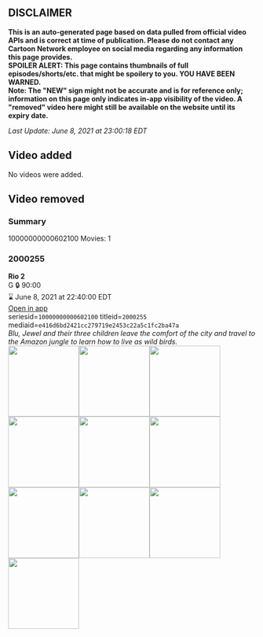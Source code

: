## DISCLAIMER
**This is an auto-generated page based on data pulled from official video APIs and is correct at time of publication. Please do not contact any Cartoon Network employee on social media regarding any information this page provides.**  
**SPOILER ALERT: This page contains thumbnails of full episodes/shorts/etc. that might be spoilery to you. YOU HAVE BEEN WARNED.**  
**Note: The "NEW" sign might not be accurate and is for reference only; information on this page only indicates in-app visibility of the video. A "removed" video here might still be available on the website until its expiry date.**  

_Last Update: June 8, 2021 at 23:00:18 EDT_
## Video added
No videos were added.  
## Video removed
### Summary
10000000000602100 Movies: 1  
### 2000255
**Rio 2**  
G 🔒 90:00  
⌛ June 8, 2021 at 22:40:00 EDT  
[Open in app](https://cnvideo.sercomkc.org/redirector.html?type=cnapp&seriesid=10000000000602100&titleid=2000255&mediaid=e416d6bd2421cc279719e2453c22a5c1fc2ba47a)  
seriesid=`10000000000602100` titleid=`2000255` mediaid=`e416d6bd2421cc279719e2453c22a5c1fc2ba47a`  
_Blu, Jewel and their three children leave the comfort of the city and travel to the Amazon jungle to learn how to live as wild birds._  
<a href="https://s3.amazonaws.com/cartoonorchestrator/2000255_001_1280x720.jpg"><img src="https://s3.amazonaws.com/cartoonorchestrator/2000255_001_640x360.jpg" height="144px" /></a><a href="https://s3.amazonaws.com/cartoonorchestrator/2000255_002_1280x720.jpg"><img src="https://s3.amazonaws.com/cartoonorchestrator/2000255_002_640x360.jpg" height="144px" /></a><a href="https://s3.amazonaws.com/cartoonorchestrator/2000255_003_1280x720.jpg"><img src="https://s3.amazonaws.com/cartoonorchestrator/2000255_003_640x360.jpg" height="144px" /></a><a href="https://s3.amazonaws.com/cartoonorchestrator/2000255_004_1280x720.jpg"><img src="https://s3.amazonaws.com/cartoonorchestrator/2000255_004_640x360.jpg" height="144px" /></a><a href="https://s3.amazonaws.com/cartoonorchestrator/2000255_005_1280x720.jpg"><img src="https://s3.amazonaws.com/cartoonorchestrator/2000255_005_640x360.jpg" height="144px" /></a><a href="https://s3.amazonaws.com/cartoonorchestrator/2000255_006_1280x720.jpg"><img src="https://s3.amazonaws.com/cartoonorchestrator/2000255_006_640x360.jpg" height="144px" /></a><a href="https://s3.amazonaws.com/cartoonorchestrator/2000255_007_1280x720.jpg"><img src="https://s3.amazonaws.com/cartoonorchestrator/2000255_007_640x360.jpg" height="144px" /></a><a href="https://s3.amazonaws.com/cartoonorchestrator/2000255_008_1280x720.jpg"><img src="https://s3.amazonaws.com/cartoonorchestrator/2000255_008_640x360.jpg" height="144px" /></a><a href="https://s3.amazonaws.com/cartoonorchestrator/2000255_009_1280x720.jpg"><img src="https://s3.amazonaws.com/cartoonorchestrator/2000255_009_640x360.jpg" height="144px" /></a><a href="https://s3.amazonaws.com/cartoonorchestrator/2000255_010_1280x720.jpg"><img src="https://s3.amazonaws.com/cartoonorchestrator/2000255_010_640x360.jpg" height="144px" /></a>
